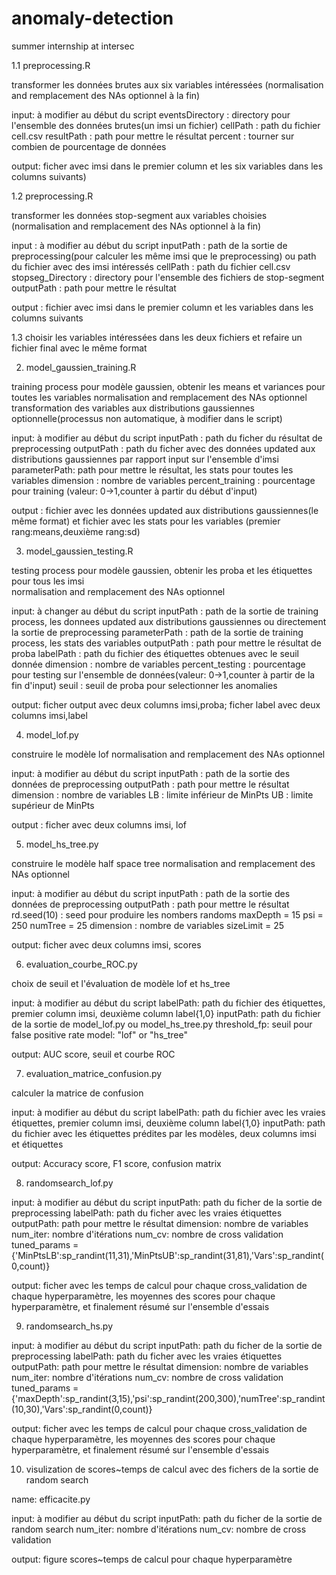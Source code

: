 # anomaly-detection
summer internship at intersec

1.1 preprocessing.R

transformer les données brutes aux six variables intéressées (normalisation and remplacement des NAs optionnel à la fin)

input: à modifier au début du script 
eventsDirectory : directory pour l'ensemble des données brutes(un imsi un fichier)
 cellPath : path du fichier cell.csv
 resultPath : path pour mettre le résultat
 percent : tourner sur combien de pourcentage de données

output: ficher avec imsi dans le premier column et les six variables dans les columns suivants)

1.2 preprocessing.R

transformer les données stop-segment aux variables choisies (normalisation and remplacement des NAs optionnel à la fin)

input : à modifier au début du script
inputPath : path de la sortie de preprocessing(pour calculer les même imsi que le preprocessing) ou path du fichier avec des imsi intéressés
 cellPath : path du fichier cell.csv
 stopseg_Directory : directory pour l'ensemble des fichiers de stop-segment
 outputPath : path pour mettre le résultat


output : fichier avec imsi dans le premier column et les variables dans les columns suivants

1.3 choisir les variables intéressées dans les deux fichiers et refaire un fichier final avec le même format

2. model_gaussien_training.R

training process pour modèle gaussien, obtenir les means et variances pour toutes les variables
normalisation and remplacement des NAs optionnel 
transformation des variables aux distributions gaussiennes optionnelle(processus non automatique, à modifier dans le script)


input: à modifier au début du script
inputPath : path du ficher du résultat de preprocessing 
 outputPath : path du ficher avec des données updated aux distributions gaussiennes par rapport input sur l'ensemble d'imsi
 parameterPath: path pour mettre le résultat, les stats pour toutes les variables
 dimension : nombre de variables
 percent_training : pourcentage pour training (valeur: 0->1,counter à partir du début d'input)


output : fichier avec les données updated aux distributions gaussiennes(le même format) et fichier avec les stats pour les variables (premier rang:means,deuxième rang:sd)

3. model_gaussien_testing.R

testing process pour modèle gaussien, obtenir les proba et les étiquettes pour tous les imsi  
normalisation and remplacement des NAs optionnel 

input: à changer au début du script
inputPath : path de la sortie de training process, les donnees updated aux distributions gaussiennes ou directement la sortie de preprocessing
 parameterPath : path de la sortie de training process, les stats des variables
 outputPath : path pour mettre le résultat de proba
 labelPath : path du fichier des étiquettes obtenues avec le seuil donnée 
 dimension : nombre de variables
 percent_testing : pourcentage pour testing sur l'ensemble de données(valeur: 0->1,counter à partir de la fin d'input)
 seuil : seuil de proba pour selectionner les anomalies


output: ficher output avec deux columns imsi,proba; ficher label avec deux columns imsi,label

4. model_lof.py

construire le modèle lof
normalisation and remplacement des NAs optionnel

input: à modifier au début du script
inputPath : path de la sortie des données de preprocessing
 outputPath : path pour mettre le résultat
 dimension :  nombre de variables
 LB : limite inférieur de MinPts
 UB : limite supérieur de MinPts


output :  ficher avec deux columns imsi, lof

5. model_hs_tree.py

construire le modèle half space tree
normalisation and remplacement des NAs optionnel

input: à modifier au début du script
inputPath : path de la sortie des données de preprocessing
 outputPath : path pour mettre le résultat
 rd.seed(10) : seed pour produire les nombers randoms
 maxDepth = 15
 psi = 250
 numTree = 25
 dimension : nombre de variables
 sizeLimit = 25

output: ficher avec deux columns imsi, scores

6. evaluation_courbe_ROC.py 

choix de seuil et l'évaluation de modèle lof et hs_tree 

input: à modifier au début du script
labelPath: path du fichier des étiquettes, premier column imsi, deuxième column label{1,0}
 inputPath: path du fichier de la sortie de model_lof.py ou model_hs_tree.py
 threshold_fp: seuil pour false positive rate
 model: "lof" or "hs_tree"


output: AUC score, seuil et courbe ROC

7. evaluation_matrice_confusion.py

calculer la matrice de confusion

input: à modifier au début du script
labelPath: path du fichier avec les vraies étiquettes, premier column imsi, deuxième column label{1,0}
 inputPath: path du fichier avec les étiquettes prédites par les modèles, deux columns imsi et étiquettes


output: Accuracy score, F1 score, confusion matrix

8. randomsearch_lof.py

input: à modifier au début du script
inputPath: path du ficher de la sortie de preprocessing
 labelPath: path du ficher avec les vraies étiquettes
 outputPath: path pour mettre le résultat
 dimension: nombre de variables
 num_iter: nombre d'itérations
 num_cv: nombre de cross validation
 tuned_params = {'MinPtsLB':sp_randint(11,31),'MinPtsUB':sp_randint(31,81),'Vars':sp_randint(0,count)}


output: ficher avec les temps de calcul pour chaque cross_validation de chaque hyperparamètre, les moyennes des scores pour chaque hyperparamètre, et finalement résumé sur l'ensemble d'essais

9. randomsearch_hs.py

input: à modifier au début du script
inputPath: path du ficher de la sortie de preprocessing
 labelPath: path du ficher avec les vraies étiquettes
 outputPath: path pour mettre le résultat
 dimension: nombre de variables
 num_iter: nombre d'itérations
 num_cv: nombre de cross validation
 tuned_params = {'maxDepth':sp_randint(3,15),'psi':sp_randint(200,300),'numTree':sp_randint(10,30),'Vars':sp_randint(0,count)}


output: ficher avec les temps de calcul pour chaque cross_validation de chaque hyperparamètre, les moyennes des scores pour chaque hyperparamètre, et finalement résumé sur l'ensemble d'essais

10. visulization de scores~temps de calcul avec des fichers de la sortie de random search

name: efficacite.py

input: à modifier au début du script
inputPath: path du ficher de la sortie de random search
 num_iter: nombre d'itérations
 num_cv: nombre de cross validation


output: figure scores~temps de calcul pour chaque hyperparamètre
